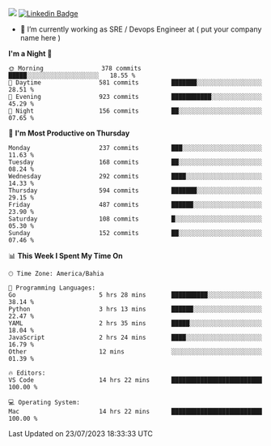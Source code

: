 ![](https://komarev.com/ghpvc/?username=miltlima&color=blue) [![Linkedin Badge](https://img.shields.io/badge/-LinkedIn-blue?style=flat-square&logo=Linkedin&logoColor=white&link=https://www.linkedin.com/in/miltonlimaj/)](https://www.linkedin.com/in/miltonlimaj/)
                 

- 🔭 I’m currently working as SRE / Devops Engineer at ( put your company name here )


<!--START_SECTION:waka-->
**I'm a Night 🦉** 

```text
🌞 Morning                378 commits         █████░░░░░░░░░░░░░░░░░░░░   18.55 % 
🌆 Daytime                581 commits         ███████░░░░░░░░░░░░░░░░░░   28.51 % 
🌃 Evening                923 commits         ███████████░░░░░░░░░░░░░░   45.29 % 
🌙 Night                  156 commits         ██░░░░░░░░░░░░░░░░░░░░░░░   07.65 % 
```
📅 **I'm Most Productive on Thursday** 

```text
Monday                   237 commits         ███░░░░░░░░░░░░░░░░░░░░░░   11.63 % 
Tuesday                  168 commits         ██░░░░░░░░░░░░░░░░░░░░░░░   08.24 % 
Wednesday                292 commits         ████░░░░░░░░░░░░░░░░░░░░░   14.33 % 
Thursday                 594 commits         ███████░░░░░░░░░░░░░░░░░░   29.15 % 
Friday                   487 commits         ██████░░░░░░░░░░░░░░░░░░░   23.90 % 
Saturday                 108 commits         █░░░░░░░░░░░░░░░░░░░░░░░░   05.30 % 
Sunday                   152 commits         ██░░░░░░░░░░░░░░░░░░░░░░░   07.46 % 
```


📊 **This Week I Spent My Time On** 

```text
🕑︎ Time Zone: America/Bahia

💬 Programming Languages: 
Go                       5 hrs 28 mins       ██████████░░░░░░░░░░░░░░░   38.14 % 
Python                   3 hrs 13 mins       ██████░░░░░░░░░░░░░░░░░░░   22.47 % 
YAML                     2 hrs 35 mins       █████░░░░░░░░░░░░░░░░░░░░   18.04 % 
JavaScript               2 hrs 24 mins       ████░░░░░░░░░░░░░░░░░░░░░   16.79 % 
Other                    12 mins             ░░░░░░░░░░░░░░░░░░░░░░░░░   01.39 % 

🔥 Editors: 
VS Code                  14 hrs 22 mins      █████████████████████████   100.00 % 

💻 Operating System: 
Mac                      14 hrs 22 mins      █████████████████████████   100.00 % 
```


 Last Updated on 23/07/2023 18:33:33 UTC
<!--END_SECTION:waka-->
